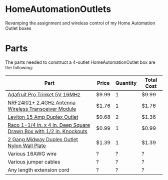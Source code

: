 # HomeAutomationOutlets
Revamping the assignment and wireless control of my Home Automation Outlet boxes

# Parts
The parts needed to construct a 4-outlet HomeAutomationOutlet box are the following:

| Part | Price | Quantity | Total Cost |
|------|-------|----------|------------|
|[Adafruit Pro Trinket 5V 16MHz](http://www.amazon.com/gp/product/B00NSVF8XW?psc=1&redirect=true&ref_=oh_aui_detailpage_o00_s00)|$9.99|1|$9.99|
|[NRF24l01+ 2.4GHz Antenna Wireless Transceiver Module](http://www.amazon.com/gp/product/B00FDPTUC6?psc=1&redirect=true&ref_=oh_aui_detailpage_o04_s00)|$1.76|1|$1.76|
|[Leviton 15 Amp Duplex Outlet](http://www.homedepot.com/p/Leviton-15-Amp-Duplex-Outlet-White-R52-05320-00W/202066670)|$0.68|2|$1.36|
|[Raco 1-1/4 in. x 4 in. Deep Square Drawn Box with 1/2 in. Knockouts](http://www.homedepot.com/p/Raco-1-1-4-in-x-4-in-Deep-Square-Drawn-Box-with-1-2-in-Knockouts-50-Pack-185/203634382)|$0.99|1|$0.99|
|[2 Gang Midway Duplex Outlet Nylon Wall Plate](http://www.homedepot.com/p/Leviton-2-Gang-Midway-Duplex-Outlet-Nylon-Wall-Plate-White-R52-0PJ82-00W/202059881)|$1.39|1|$1.39|
|Various 16AWG wire|?|?|?|
|Various jumper cables|?|?|?|
|Any length extension cord|?|?|?|

